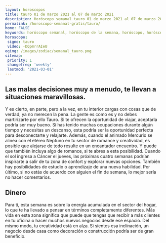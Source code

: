 ```yaml
---
layout: horoscopos
title: tauro 01 de marzo 2021 al 07 de marzo 2021 
description: Horóscopo semanal tauro 01 de marzo 2021 al 07 de marzo 2021. Las malas decisiones muy a menudo, te llevan a situaciones maravillosas.
permalink: /horoscopo-semanal-gratis/tauro/
home: FALSE
keywords: horóscopo semanal, horóscopo de la semana, horóscopo, horóscopo gratis,horóscopos, horóscopo esperanza gracia, horoscopos tauro la semana, horóscopos gratis, Tarot, Astrologia, Zodíaco, tauro, horoscopo gratis, semanal
horoscopo:
 signo: tauro
 video: -DQpmrrAIeU
ogimg: /images/zodiac/semanal_tauro.png
sitemap:
 priority: 1
 changefreq: 'weekly'
 lastmod: '2021-03-01'
---
```




## Las malas decisiones muy a menudo, te llevan a situaciones maravillosas.

Y es cierto, en parte, pero a la vez, en tu interior cargas con cosas que de verdad, ya no merecen la pena. 
 La gente es como es y no debes martirizarte por ello Tauro.
Si te ofrecen la oportunidad de viajar, aceptarla podría ser muy bueno. Si has tenido muchas ocupaciones durante algún tiempo y necesitas un descanso, esta podría ser la oportunidad perfecta para desconectarte y relajarte. Además, cuando el animado Mercurio se alinea con el etéreo Neptuno en tu sector de romance y creatividad, es posible que alejarse de todo resulte en un encantador encuentro. Y puede que también incluya algo de romance, si te abres a esta posibilidad. 
Cuando el sol ingresa a Cáncer el jueves, las próximas cuatro semanas podrían inspirarte a salir de tu zona de confort y explorar nuevas opciones. También hay posibilidades de estudio o aprendizaje de una nueva habilidad. Por último, si no estás de acuerdo con alguien el fin de semana, lo mejor sería no hacer comentarios.

## Dinero

Para ti, esta semana es sobre la energía acumulada en el sector del hogar, lo que te ha llevado a pensar en términos completamente diferentes. Más vida en esta zona significa que puede que tengas que recibir a más clientes en tu oficina o hacer muchos nuevos negocios desde ese espacio. Del mismo modo, tu creatividad está en alza. Si sientes esa inclinación, un negocio desde casa como decoración o construcción podría ser de gran beneficio.